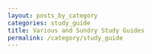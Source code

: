```yaml
---
layout: posts_by_category
categories: study_guide
title: Various and Sundry Study Guides
permalink: /category/study_guide
---
```

